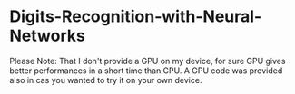 # Digits-Recognition-with-Neural-Networks

Please Note: That I don't provide a GPU on my device, for sure GPU gives better performances in a short time than CPU. 
A GPU code was provided also in cas you wanted to try it on your own device.
